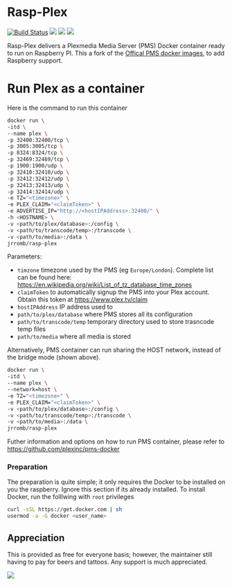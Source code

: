 # Rasp-Plex
[![Build Status](https://travis-ci.org/jrrombaldo/rasp-plex.svg?branch=master)](https://travis-ci.org/jrrombaldo/rasp-plex)
[![](https://images.microbadger.com/badges/image/jrromb/rasp-plex.svg)](https://microbadger.com/images/jrromb/rasp-plex "Get your own image badge on microbadger.com")
[![](https://images.microbadger.com/badges/version/jrromb/rasp-plex.svg)](https://microbadger.com/images/jrromb/rasp-plex "Get your own version badge on microbadger.com")
[![](https://img.shields.io/docker/pulls/jrromb/rasp-plex.svg)](https://hub.docker.com/r/jrromb/rasp-plex)


Rasp-Plex delivers a Plexmedia Media Server (PMS) Docker container ready to run on Raspberry PI. This a fork of the [Offical PMS docker images](https://github.com/plexinc/pms-docker), to add Raspberry support.


# Run Plex as a container 
Here is the command to run this container

``` bash
docker run \
-itd \
--name plex \
-p 32400:32400/tcp \
-p 3005:3005/tcp \
-p 8324:8324/tcp \
-p 32469:32469/tcp \
-p 1900:1900/udp \
-p 32410:32410/udp \
-p 32412:32412/udp \
-p 32413:32413/udp \
-p 32414:32414/udp \
-e TZ="<timezone>" \
-e PLEX_CLAIM="<claimToken>" \
-e ADVERTISE_IP="http://<hostIPAddress>:32400/" \
-h <HOSTNAME> \
-v <path/to/plex/database>:/config \
-v <path/to/transcode/temp>:/transcode \
-v <path/to/media>:/data \
jrromb/rasp-plex
```
Parameters:
 - `timzone` timezone used by the PMS (eg `Europe/London`). Complete list can be found here: https://en.wikipedia.org/wiki/List_of_tz_database_time_zones
 - `claimToken` to automatically signup the PMS into your Plex account. Obtain this token at https://www.plex.tv/claim
 - `hostIPAddress` IP address used to 
 - `path/to/plex/database` where PMS stores all its configuration
 - `path/to/transcode/temp` temporary directory used to store trasncode temp files
 - `path/to/media` where all media is stored

Alternatively, PMS container can run sharing the HOST network, instead of the bridge mode (shown above).

```bash
docker run \
-itd \
--name plex \
--network=host \
-e TZ="<timezone>" \
-e PLEX_CLAIM="<claimToken>" \
-v <path/to/plex/database>:/config \
-v <path/to/transcode/temp>:/transcode \
-v <path/to/media>:/data \
jrromb/rasp-plex
```
Futher information and options on how to run PMS container, please refer to https://github.com/plexinc/pms-docker

### Preparation
The preparation is quite simple; it only requires the Docker to be installed on you the raspberry. Ignore this section if its already installed.
To install Docker, run the folllwing with `root` privileges
``` bash
curl -sSL https://get.docker.com | sh
usermod -a -G docker <user_name>
```

## Appreciation
This is provided as free for everyone basis; however, the maintainer still having to pay for beers and tattoos. Any support is much appreciated.

[![](https://www.paypalobjects.com/en_GB/i/btn/btn_donate_SM.gif)](https://www.paypal.com/cgi-bin/webscr?cmd=_donations&business=e-junior%40live.com&currency_code=GBP&source=url)
